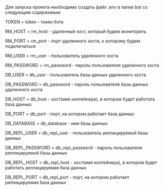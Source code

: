 Для запуска проекта необходимо создать файл .env  в папке bot со следующим содержимым

TOKEN = token - токен бота

RM_HOST = rm_host - удаленный хост, который будем мониторить

RM_PORT = rm_port - порт удаленного хоста, к которому будем подключаться

RM_USER = rm_user - пользователь удаленного хоста

RM_PASSWORD = rm_password - пароль пользователя удаленного хоста

DB_USER = db_user - пользователь базы данных удаленного хоста

DB_PASSWORD = db_password - пароль пользователя базы данных удаленного хоста

DB_HOST = db_host - хост(имя контейнера), в котором будет работать база данных

DB_PORT = db_port - порт, на котором работает база данных

DB_DATABASE = db_database - имя базы данных

DB_REPL_USER = db_repl_user - пользователь реплицируемой базы данных

DB_REPL_PASSWORD = db_repl_password - пароль пользователя реплицируемой базы данных

DB_REPL_HOST = db_repl_host - хост(имя контейнера), в котором будет работать реплицируемая база данных

DB_REPL_PORT = db_repl_port - порт, на котором работает реплицируемая база данных
